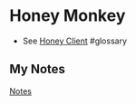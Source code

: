 # Honey Monkey
- See [Honey Client](honey-client.md) #glossary 
## My Notes
[Notes](mynotes/honey-monkey-notes.md)
